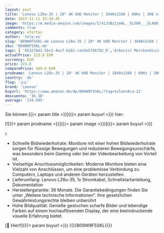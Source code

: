 ```yaml
---
layout: post
title: 'Lenovo L28u-35 | 28" 4K UHD Monitor | 3840x2160 | 60Hz | 300 nits | 1ms Reaktionszeit | HDMI | DisplayPort | AMD Radeon FreeSync | höhenverstellbar | schwarz'
date: 2023-11-11 15:34:45
image: 'https://m.media-amazon.com/images/I/41JVBz2jmHL._SL500_._SL400_.jpg'
comments: true
category: ofertas
author: 'tole.es'
slug: 'B09W9F5SKL-de Lenovo L28u-35 | 28" 4K UHD Monitor | 3840x2160 | 60Hz |...'
sku: 'B09W9F5SKL-de'
tags: [ '853270d1-5bc2-4ecf-b161-cea3e5766782_0','Arborist Merchandising Root','Bereit für den Schulanfang','Best Selling','Computer & Zubehör','Custom Stores','Elektronik und Technik','Gaming-Monitore','Gaming-PCs','Gaming-PCs und Laptops','IT-Zubehör','Komponenten & Ersatzteile','Laptops & Monitore','Monitore','Monitors gaming','PC-Gaming','Self Service','Special Features Stores','Stores','a4cbee59-f823-40fe-831a-7de64f655f6f_0','a4cbee59-f823-40fe-831a-7de64f655f6f_4901','e26659c6-d1cd-45cb-800b-2f9b432b8572_0','e26659c6-d1cd-45cb-800b-2f9b432b8572_5901','e26659c6-d1cd-45cb-800b-2f9b432b8572_7201','lenovo','​Bücher','🇩🇪', ]
actualPrice: 223.0 EUR
currency: EUR
price: 223.0
comparePrice: 349.0 EUR
prodname: 'Lenovo L28u-35 | 28" 4K UHD Monitor | 3840x2160 | 60Hz | 300 nits | 1ms Reaktionszeit | HDMI | DisplayPort | AMD Radeon FreeSync | höhenverstellbar | schwarz'
country: 'de'
flag: '🇩🇪'
brand: 'Lenovo'
buyurl: 'https://www.amazon.de/dp/B09W9F5SKL/?tag=tolees0ca-21'
descuento: '36.10'
average: '234.995'
---
```


Sie können [{{< param title >}}]({{< param buyurl >}}) hier:

[![{{< param prodname >}}]({{< param image >}})]({{< param buyurl >}})

ℹ️:

- Schnelle Bildwiederholrate: Monitore mit einer hohen Bildwiederholrate sorgen für flüssige Bewegungen und reduzieren Bewegungsunschärfe, was besonders beim Gaming oder bei der Videobearbeitung von Vorteil ist.
- Vielseitige Anschlussmöglichkeiten: Moderne Monitore bieten eine Vielzahl von Anschlüssen, um eine problemlose Verbindung zu Computern, Laptops und anderen Geräten herzustellen.
- Lieferumfang: Lenovo L28u-35, 1x Stromkabel, Schnellstartanleitung, Dokumentation
- Herstellergarantie: 36 Monate. Die Garantiebedingungen finden Sie unter „Weitere technische Informationen“. Ihre gesetzlichen Gewährleistungsrechte bleiben unberührt
- Hohe Bildqualität: Genieße gestochen scharfe Bilder und lebendige Farben auf einem hochauflösenden Display, der eine beeindruckende visuelle Erfahrung bietet.

[🛒 Hier!!]({{< param buyurl >}})
{{<world>}}B09W9F5SKL{{</world>}}
